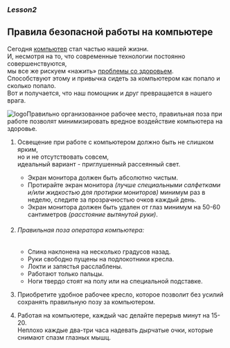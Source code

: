 ### _Lesson2_
 
## Правила безопасной работы на компьютере

Сегодня [компьютер](https://ru.wikipedia.org/wiki/%D0%9A%D0%BE%D0%BC%D0%BF%D1%8C%D1%8E%D1%82%D0%B5%D1%80) стал частью нашей жизни. <br/>И, несмотря на то, что современные технологии постоянно совершенствуются, <br/>мы все же рискуем «нажить» [проблемы со здоровьем](info.md). <br/> Способствуют этому и привычка сидеть за компьютером как попало и сколько попало. <br/>Вот и получается, что наш помощник и друг превращается в нашего врага.

![logo](https://pbs.twimg.com/media/C9WQxD2UQAAd35h.jpg:large)Правильно организованное рабочее место, правильная поза при работе позволят минимизировать вредное воздействие компьютера на здоровье.

1. Освещение при работе с компьютером должно быть не слишком ярким, <br/>но и не отсутствовать совсем, <br/>идеальный вариант - приглушенный рассеянный свет.
       
   * Экран монитора должен быть абсолютно чистым. 
   * Протирайте экран монитора *(лучше специальными салфетками и/или жидкостью для протирки мониторов)* минимум раз в неделю, следите за прозрачностью очков каждый день.
   * Экран монитора должен быть удален от глаз минимум на 50-60 сантиметров *(расстояние вытянутой руки)*.
    
2. ###### Правильная поза оператора компьютера: 
   + Спина наклонена на несколько градусов назад. 
   + Руки свободно пущены на подлокотники кресла. 
   + Локти и запястья расслаблены. 
   + Работают только пальцы. 
   + Ноги твердо стоят на полу или на специальной подставке.
    
3. Приобретите удобное рабочее кресло, которое позволит без усилий сохранять правильную позу за компьютером.
    
4. Работая на компьютере, каждый час делайте перерыв минут на 15-20. <br/>Неплохо каждые два-три часа надевать дырчатые очки, которые снимают спазм глазных мышц.
